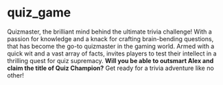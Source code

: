 # quiz_game
Quizmaster, the brilliant mind behind the ultimate trivia challenge! 
With a passion for knowledge and a knack for crafting brain-bending questions, 
that has become the go-to quizmaster in the gaming world. 
Armed with a quick wit and a vast array of facts,
invites players to test their intellect in a thrilling quest for quiz supremacy. 
**Will you be able to outsmart Alex and claim the title of Quiz Champion?**
Get ready for a trivia adventure like no other!
